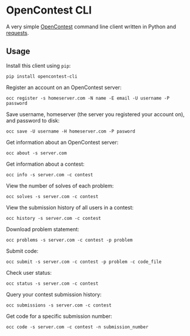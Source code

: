 # OpenContest CLI

A very simple [OpenContest](https://github.com/LadueCS/OpenContest) command line client written in Python and [requests](https://docs.python-requests.org/en/master/index.html).

## Usage

Install this client using `pip`:
```
pip install opencontest-cli
```

Register an account on an OpenContest server:
```
occ register -s homeserver.com -N name -E email -U username -P password
```

Save username, homeserver (the server you registered your account on), and password to disk:
```
occ save -U username -H homeserver.com -P pasword
```

Get information about an OpenContest server:
```
occ about -s server.com
```

Get information about a contest:
```
occ info -s server.com -c contest
```

View the number of solves of each problem:
```
occ solves -s server.com -c contest
```

View the submission history of all users in a contest:
```
occ history -s server.com -c contest
```

Download problem statement:
```
occ problems -s server.com -c contest -p problem
```

Submit code:
```
occ submit -s server.com -c contest -p problem -c code_file
```

Check user status:
```
occ status -s server.com -c contest
```

Query your contest submission history:
```
occ submissions -s server.com -c contest
```

Get code for a specific submission number:
```
occ code -s server.com -c contest -n submission_number
```
